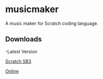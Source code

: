 # musicmaker
A music maker for Scratch coding language.

## Downloads
-Latest Version

[Scratch SB3](../music_maker_1.0.sb3)

[Online](https://scratch.mit.edu/projects/804815161/editor/)
